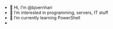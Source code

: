 - 👋 Hi, I’m @bjoernhari
- 👀 I’m interested in programming, servers, IT stuff
- 🌱 I’m currently learning PowerShell
- 
<!---
bjoernhari/bjoernhari is a ✨ special ✨ repository because its `README.md` (this file) appears on your GitHub profile.
You can click the Preview link to take a look at your changes.
--->
